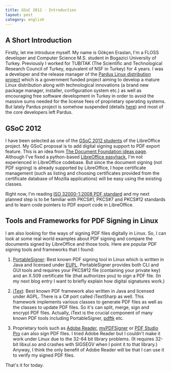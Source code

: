 ```yaml
---
title: GSoC 2012 - Introduction
layout: post
category: english
---
```


A Short Introduction
------------

Firstly, let me introduce myself. My name is Gökçen Eraslan, I'm a FLOSS developer and Computer Science
M.S. student in Bogazici University of Turkey. Previously I worked for
TUBITAK (The Scientific and Technological Research Council of Turkey,
equivalent of NSF in Turkey) for 4 years. I was a developer and
the release manager of the [Pardus Linux distribution project][1] which is a
government funded project aiming to develop a mature Linux distribution
along with technological innovations (a brand new package manager,
installer, configuration system etc.) as well as encouraging free
software development in Turkey in order to avoid the massive sums needed
for the license fees of proprietary operating systems. But lately Pardus
project is somehow suspended (details [here][2]) and most of the core
developers left Pardus.


GSoC 2012
---------

I have been selected as one of the [GSoC 2012 students](http://www.google-melange.com/gsoc/org/google/gsoc2012/libreoffice)
of the LibreOffice project. My GSoC proposal is to add digital signing support to PDF export
feature. This is an idea from [The Document Foundation ideas page][3]. Although I've fixed a python-based
[LibreOffice easyhack][4], I'm not experienced in LibreOffice codebase. But since the document signing 
(not PDF signing) is already supported by LibreOffice, I hope certificate management (such as listing and choosing certificates provided from the
certificate database of Mozilla applications) will be easy using the
existing classes.

Right now, I'm reading [ISO 32000-1:2008 PDF standard][5] and
my next planned step is to be familiar with PKCS#1, PKCS#7 and PKCS#12
standards and to learn code pointers to PDF export code in LibreOffice.


Tools and Frameworks for PDF Signing in Linux
---------------------------------------------

I am also looking for the ways of signing PDF files digitally in Linux. So, I can look at some real world examples about PDF signing and compare the documents signed by LibreOffice and those tools. Here are popular PDF signing tools and frameworks that I found:

1. [PortableSigner](http://portablesigner.sourceforge.net/): Best known PDF signing tool in Linux which is written in Java and licensed under [EUPL](http://joinup.ec.europa.eu/software/page/eupl). PortableSigner provides both CLI and GUI tools and requires your PKCS#12 file (containing your private key) and an X.509 certificate file (that authorizes you) to sign a PDF file. (In my next blog entry I want to briefly explain how digital signatures work.)

2. [iText](http://itextpdf.com/): Best known PDF framework also written in Java and licensed under AGPL. There is a C# port called iTextSharp as well. This framework implements various classes to generate PDF files as well as the classes to update PDF files. So it's can split, merge, sign and encrypt PDF files. Actually, iText is the crucial component of many known PDF tools including PortableSigner, [pdftk](http://www.pdflabs.com/tools/pdftk-the-pdf-toolkit/) etc.

3. Proprietary tools such as [Adobe Reader](http://get.adobe.com/reader/), [myPDFSigner](http://www.kryptokoder.com/index.html) or [PDF Studio Pro](http://www.qoppa.com/pdfstudio/) can also sign PDF files. I tried Adobe Reader but I couldn't make it work under Linux due to the 32-64 bit library problems. (It requires 32-bit libxul.so and crashes with SIGSEGV when I point it to that library.) Anyway, I think the only benefit of Adobe Reader will be that I can use it to verify my signed PDF files.


That's it for today.


[1]:http://www.pardus.org.tr/en
[2]:http://developer.pardus.org.tr/people/ozan/blog/?p=144
[3]:http://wiki.documentfoundation.org/Development/Gsoc/Ideas#Sign_PDF_documents_on_export
[4]:https://bugs.freedesktop.org/show_bug.cgi?id=46538
[5]:http://www.adobe.com/devnet/acrobat/pdfs/PDF32000_2008.pdf

